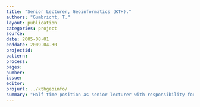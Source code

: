 ```yaml
---
title: "Senior Lecturer, Geoinformatics (KTH)."
authors: "Gumbricht, T."
layout: publication
categories: project
source:
date: 2005-08-01
enddate: 2009-04-30
projectid:
pattern:
process:
pages:
number:
issue:
editor:
projurl: ../kthgeoinfo/
summary: "Half time position as senior lecturer with responsibility for courses in Geographical Information Systems (GIS), spatial data visualisation and map web server development. Lecturing and supervision at graduate and post-graduate levels."
---
```

